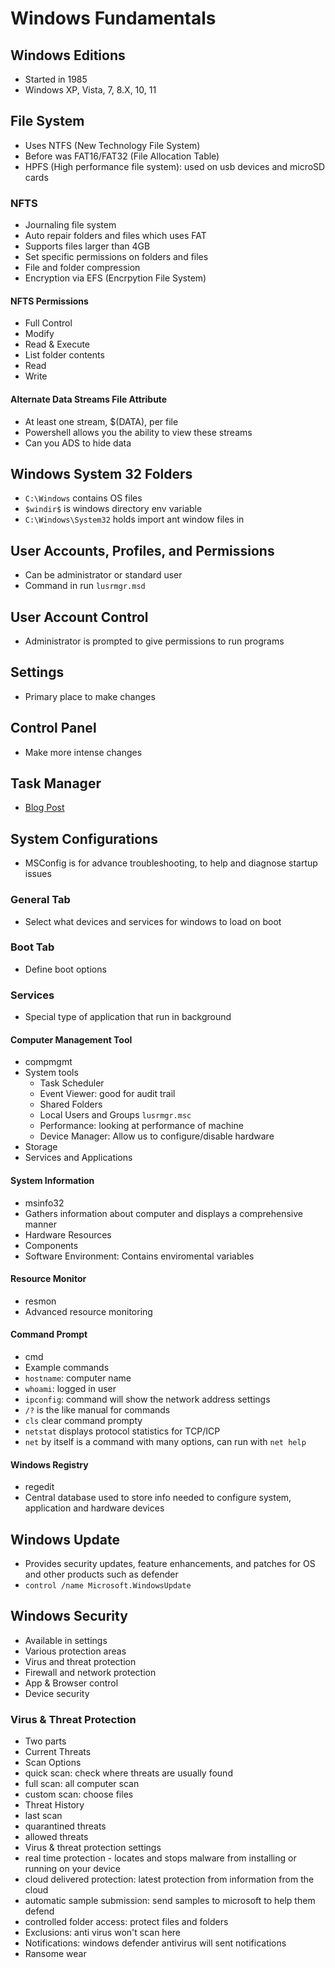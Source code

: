 # Windows Fundamentals

## Windows Editions
* Started in 1985
* Windows XP, Vista, 7, 8.X, 10, 11

## File System
* Uses NTFS (New Technology File System)
* Before was FAT16/FAT32 (File Allocation Table)
* HPFS (High performance file system): used on usb devices and microSD cards

### NFTS
* Journaling file system
* Auto repair folders and files which uses FAT
* Supports files larger than 4GB
* Set specific permissions on folders and files
* File and folder compression
* Encryption via EFS (Encrpytion File System)

#### NFTS Permissions
* Full Control
* Modify
* Read & Execute
* List folder contents
* Read
* Write

#### Alternate Data Streams File Attribute
* At least one stream, $(DATA), per file
* Powershell allows you the ability to view these streams
* Can you ADS to hide data

## Windows System 32 Folders
* `C:\Windows` contains OS files
* `$windir$` is windows directory env variable
* `C:\Windows\System32` holds import ant window files in

## User Accounts, Profiles, and Permissions
* Can be administrator or standard user
* Command in run `lusrmgr.msd`

## User Account Control
* Administrator is prompted to give permissions to run programs

## Settings
* Primary place to make changes

## Control Panel
* Make more intense changes

## Task Manager
* [Blog Post](https://www.howtogeek.com/405806/windows-task-manager-the-complete-guide/)

## System Configurations
* MSConfig is for advance troubleshooting, to help and diagnose startup issues

### General Tab
* Select what devices and services for windows to load on boot
### Boot Tab
* Define boot options
### Services
* Special type of application that run in background

#### Computer Management Tool
* compmgmt
* System tools
  * Task Scheduler
  * Event Viewer: good for audit trail
  * Shared Folders
  * Local Users and Groups `lusrmgr.msc`
  * Performance: looking at performance of machine
  * Device Manager: Allow us to configure/disable hardware
* Storage
* Services and Applications

#### System Information
* msinfo32
* Gathers information about computer and displays a comprehensive manner
* Hardware Resources
* Components
* Software Environment: Contains enviromental variables

#### Resource Monitor
* resmon
* Advanced resource monitoring

#### Command Prompt
* cmd
* Example commands
 * `hostname`: computer name
 * `whoami`: logged in user
 * `ipconfig`: command will show the network address settings
 * `/?` is the like manual for commands
 * `cls` clear command prompty
 * `netstat` displays protocol statistics for TCP/ICP
 * `net` by itself is a command with many options, can run with `net help`

#### Windows Registry
* regedit
* Central database used to store info needed to configure system, application and hardware devices

## Windows Update
* Provides security updates, feature enhancements, and patches for OS and other products such as defender
* `control /name Microsoft.WindowsUpdate`

## Windows Security
* Available in settings
* Various protection areas
 * Virus and threat protection
 * Firewall and network protection
 * App & Browser control
 * Device security

### Virus & Threat Protection
* Two parts
 * Current Threats
  * Scan Options
   * quick scan: check where threats are usually found
   * full scan: all computer scan
   * custom scan: choose files
  * Threat History
   * last scan
   * quarantined threats
   * allowed threats
 * Virus & threat protection settings
  * real time protection - locates and stops malware from installing or running on your device
  * cloud delivered protection: latest protection from information from the cloud
  * automatic sample submission: send samples to microsoft to help them defend
  * controlled folder access: protect files and folders
  * Exclusions: anti virus won't scan here
  * Notifications: windows defender antivirus will sent notifications
 * Ransome wear
    
